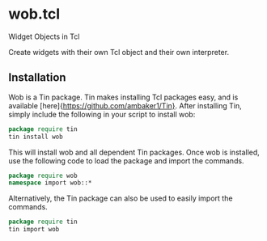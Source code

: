 # wob.tcl
 Widget Objects in Tcl
 
 Create widgets with their own Tcl object and their own interpreter. 
 
## Installation
Wob is a Tin package. Tin makes installing Tcl packages easy, and is available [here]{https://github.com/ambaker1/Tin}.
After installing Tin, simply include the following in your script to install wob:
```tcl
package require tin
tin install wob
```
This will install wob and all dependent Tin packages.
Once wob is installed, use the following code to load the package and import the commands.
```tcl
package require wob
namespace import wob::*
```
Alternatively, the Tin package can also be used to easily import the commands.
```tcl
package require tin
tin import wob
```
